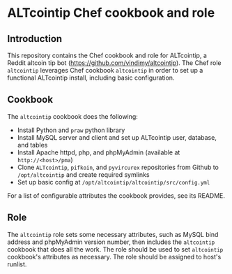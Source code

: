 # ALTcointip Chef cookbook and role

## Introduction

This repository contains the Chef cookbook and role for ALTcointip, a Reddit altcoin tip bot (https://github.com/vindimy/altcointip). The Chef role `altcointip` leverages Chef cookbook `altcointip` in order to set up a functional ALTcointip install, including basic configuration.

## Cookbook

The `altcointip` cookbook does the following:

* Install Python and `praw` python library
* Install MySQL server and client and set up ALTcointip user, database, and tables
* Install Apache httpd, php, and phpMyAdmin (available at `http://<host>/pma`)
* Clone `ALTcointip`, `pifkoin`, and `pyvircurex` repositories from Github to `/opt/altcointip` and create required symlinks
* Set up basic config at `/opt/altcointip/altcointip/src/config.yml`

For a list of configurable attributes the cookbook provides, see its README.

## Role

The `altcointip` role sets some necessary attributes, such as MySQL bind address and phpMyAdmin version number, then includes the `altcointip` cookbook that does all the work. The role should be used to set `altcointip` cookbook's attributes as necessary. The role should be assigned to host's runlist.
